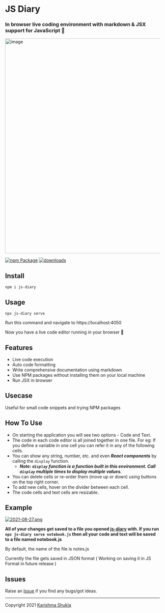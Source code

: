 # JS Diary 

### In browser live coding environment with markdown & JSX support for JavaScript 🎉

<img width="700" alt="image" src="https://user-images.githubusercontent.com/76456498/166556362-70d60e1f-ecb0-4fa5-adc1-3412994b2495.png">

[![npm Package](https://img.shields.io/npm/v/js-diary.svg?style=for-the-badge&labelColor=black)](https://www.npmjs.org/package/js-diary) 
[![downloads](https://img.shields.io/npm/dt/js-diary.svg?style=for-the-badge&labelColor=black)](http://npm-stat.com/charts.html?package=js-diary)

## Install
```
npm i js-diary
```

## Usage
```
npx js-diary serve
```

Run this command and navigate to https://localhost:4050

Now you have a live code editor running in your browser 🎉

## Features
* Live code execution
* Auto code formatting
* Write comprehensive documentation using markdown
* Use NPM packages without installing them on your local machine
* Run JSX in browser

## Usecase
Useful for small code snippets and trying NPM packages

## How To Use
* On starting the application you will see two options - Code and Text.
* The code in each code editor is all joined together in one file. For eg: If you define a variable in one cell you can refer it in any of the following cells.
* You can show any string, number, etc. and even ***React components*** by calling the `display` function.
   *  ***Note: `display` function is a function built in this environment. Call `display` multiple times to display multiple values.***
* You can delete cells or re-order them (move up or down) using buttons on the top right corner.
* To add new cells, hover on the divider between each cell.
* The code cells and text cells are resizable.

## Example 
[![2021-08-27.png](https://i.postimg.cc/PJ3CZmqT/2021-08-27.png)](https://postimg.cc/ZvNYzv3M)


**All of your changes get saved to a file you opened [js-diary](https://www.npmjs.com/package/js-diary) with. 
If you run `npx js-diary serve notebook.js` then all your code and text will be saved to a file named notebook.js**

By default, the name of the file is notes.js

Currently the file gets saved in JSON format ( Working on saving it in JS Format in future release ) 

## Issues
Raise an [Issue](https://github.com/karishmashuklaa/js-diary/issues) if you find any bugs/got ideas. 
<hr>

Copyright 2021 <a href="https://github.com/karishmashuklaa/">Karishma Shukla</a>
